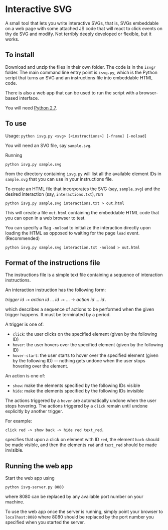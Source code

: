# Interactive SVG

A small tool that lets you write interactive SVGs, that is, SVGs embeddable on a web page with some attached JS code that will react to click events on thy de SVG and modify. Not terribly deeply developed or flexible, but it works.


## To install

Download and unzip the files in their own folder. The code is in the `isvg/` folder.
The main command line entry point is `isvg.py`, which is the Python script
that turns an SVG and an instructions file into embeddable HTML
code.

There is also a web app that can be used to run the script with a browser-based interface.

You will need [Python 2.7](https://www.python.org/downloads/).


## To use

Usage: `python isvg.py <svg> [<instructions>] [-frame] [-noload]`

You will need an SVG file, say `sample.svg`.

Running 

  `python isvg.py sample.svg`

from the directory containing `isvg.py` will list all the
available element IDs in `sample.svg` that you can use in your
instructions file. 

To create an HTML file that incorporates the SVG (say, `sample.svg`)
and the desired interaction (say, `interactions.txt`), run 

  `python isvg.py sample.svg interactions.txt > out.html`

This will create a file `out.html` containing the embeddable HTML code
that you can open in a web browser to test. 

You can specify a flag `-noload` to initialize the interaction
directly upon loading the HTML as opposed to waiting for the page
`load` event. (Recommended)

  `python isvg.py sample.svg interaction.txt -noload > out.html`


## Format of the instructions file

The instructions file is a simple text file containing a sequence of
interaction instructions. 

An interaction instruction has the following form:

   _trigger_ _id_ `->` _action_ _id_ ... _id_ `->` ... -> _action_ _id_ ... _id_`.`

which describes a sequence of actions to be performed when the given
trigger happens. It must be terminated by a period.

A trigger is one of:
* `click`: the user clicks on the specified element (given by the
following ID)
* `hover`: the user hovers over the specified element (given by the
following ID)
* `hover-start`: the user starts to hover over the specified element
(given by the following ID) -- nothing gets undone when the user stops hovering over the
element. 


An action is one of:
* `show`: make the elements specified by the following IDs visible
* `hide`: make the elements specified by the following IDs invisible

The actions triggered by a `hover` are automatically undone when the
user stops hovering. The actions triggered by a `click` remain until
undone explicitly by another trigger.

For example:

   `click red -> show back -> hide red text_red.`

specifies that upon a click on element with ID `red`, the element
`back` should be made visible, and then the elements `red` and
`text_red` should be made invisible.


## Running the web app

Start the web app using

  `python isvg-server.py 8080`

where 8080 can be replaced by any available port number on your machine.

To use the web app once the server is running, simply point your browser
to `localhost:8080` where 8080 should be replaced by the port number you
specified when you started the server.
